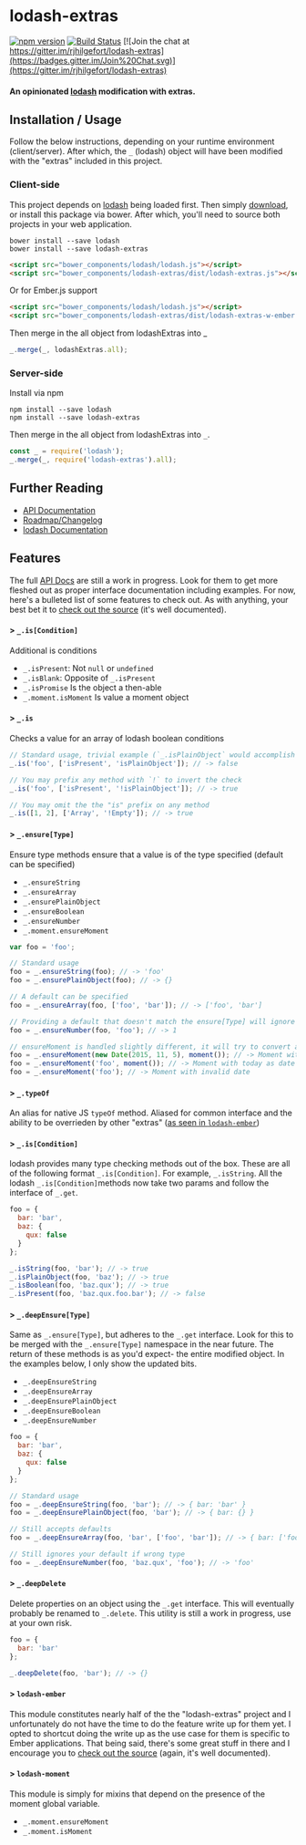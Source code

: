 # lodash-extras

[![npm version](https://badge.fury.io/js/lodash-extras.svg)](https://badge.fury.io/js/lodash-extras) [![Build Status](https://travis-ci.org/rjhilgefort/lodash-extras.svg?branch=master)](https://travis-ci.org/rjhilgefort/lodash-extras) [![Join the chat at https://gitter.im/rjhilgefort/lodash-extras](https://badges.gitter.im/Join%20Chat.svg)](https://gitter.im/rjhilgefort/lodash-extras)
#### An opinionated [lodash](https://lodash.com/) modification with extras.

## Installation / Usage

Follow the below instructions, depending on your runtime environment (client/server). After which, the `_` (lodash) object will have been modified with the "extras" included in this project.

### Client-side

This project depends on [lodash](https://lodash.com/) being loaded first. Then simply [download](https://github.com/rjhilgefort/lodash-extras/releases), or install this package via bower. After which, you'll need to source both projects in your web application.

```shell
bower install --save lodash
bower install --save lodash-extras
```

```html
<script src="bower_components/lodash/lodash.js"></script>
<script src="bower_components/lodash-extras/dist/lodash-extras.js"></script>
```

 Or for Ember.js support

```html
<script src="bower_components/lodash/lodash.js"></script>
<script src="bower_components/lodash-extras/dist/lodash-extras-w-ember.js"></script>
```

Then merge in the all object from lodashExtras into _

```Javascript
_.merge(_, lodashExtras.all);
```

### Server-side

Install via npm

```shell
npm install --save lodash
npm install --save lodash-extras
```

Then merge in the all object from lodashExtras into `_`.

```Javascript
const _ = require('lodash');
_.merge(_, require('lodash-extras').all);
```

## Further Reading

* [API Documentation](docs/api-docs.md)
* [Roadmap/Changelog](docs/roadmap.md)
* [lodash Documentation](https://lodash.com/docs)

## Features

The full [API Docs](docs/roadmap.md) are still a work in progress. Look for them to get more fleshed out as proper interface documentation including examples. For now, here's a bulleted list of some features to check out. As with anything, your best bet it to [check out the source](src/) (it's well documented).


#### > `_.is[Condition]`

Additional is conditions

* `_.isPresent`: Not `null` or `undefined`
* `_.isBlank`: Opposite of `_.isPresent`
* `_.isPromise` Is the object a then-able
* `_.moment.isMoment` Is value a moment object


#### > `_.is`

Checks a value for an array of lodash boolean conditions

```js
// Standard usage, trivial example (`_.isPlainObject` would accomplish the same)
_.is('foo', ['isPresent', 'isPlainObject']); // -> false

// You may prefix any method with `!` to invert the check
_.is('foo', ['isPresent', '!isPlainObject']); // -> true

// You may omit the the "is" prefix on any method
_.is([1, 2], ['Array', '!Empty']); // -> true
```


#### > `_.ensure[Type]`

Ensure type methods ensure that a value is of the type specified (default can be specified)

* `_.ensureString`
* `_.ensureArray`
* `_.ensurePlainObject`
* `_.ensureBoolean`
* `_.ensureNumber`
* `_.moment.ensureMoment`

```js
var foo = 'foo';

// Standard usage
foo = _.ensureString(foo); // -> 'foo'
foo = _.ensurePlainObject(foo); // -> {}

// A default can be specified
foo = _.ensureArray(foo, ['foo', 'bar']); // -> ['foo', 'bar']

// Providing a default that doesn't match the ensure[Type] will ignore your default
foo = _.ensureNumber(foo, 'foo'); // -> 1

// ensureMoment is handled slightly different, it will try to convert anything you pass to moment first before falling back to default it ensures a moment object but not one with a valid date
foo = _.ensureMoment(new Date(2015, 11, 5), moment()); // -> Moment with 11-5-2015 as date
foo = _.ensureMoment('foo', moment()); // -> Moment with today as date
foo = _.ensureMoment('foo'); // -> Moment with invalid date
```

#### > `_.typeOf`

An alias for native JS `typeOf` method. Aliased for common interface and the ability to be overrieden by other "extras" ([as seen in `lodash-ember`](src/lodash-ember.js))

#### > `_.is[Condition]`

lodash provides many type checking methods out of the box. These are all of the following format `_.is[Condition]`. For example, `_.isString`. All the lodash `_.is[Condition]`methods now take two params and follow the interface of `_.get`.

```js
foo = {
  bar: 'bar',
  baz: {
    qux: false
  }
};

_.isString(foo, 'bar'); // -> true
_.isPlainObject(foo, 'baz'); // -> true
_.isBoolean(foo, 'baz.qux'); // -> true
_.isPresent(foo, 'baz.qux.foo.bar'); // -> false
```


#### > `_.deepEnsure[Type]`

Same as `_.ensure[Type]`, but adheres to the `_.get` interface. Look for this to be merged with the `_.ensure[Type]` namespace in the near future. The return of these methods is as you'd expect- the entire modified object. In the examples below, I only show the updated bits.

* `_.deepEnsureString`
* `_.deepEnsureArray`
* `_.deepEnsurePlainObject`
* `_.deepEnsureBoolean`
* `_.deepEnsureNumber`

```js
foo = {
  bar: 'bar',
  baz: {
    qux: false
  }
};

// Standard usage
foo = _.deepEnsureString(foo, 'bar'); // -> { bar: 'bar' }
foo = _.deepEnsurePlainObject(foo, 'bar'); // -> { bar: {} }

// Still accepts defaults
foo = _.deepEnsureArray(foo, 'bar', ['foo', 'bar']); // -> { bar: ['foo', 'bar'] }

// Still ignores your default if wrong type
foo = _.deepEnsureNumber(foo, 'baz.qux', 'foo'); // -> 'foo'
```

#### > `_.deepDelete`

Delete properties on an object using the `_.get` interface. This will eventually probably be renamed to `_.delete`. This utility is still a work in progress, use at your own risk.

```js
foo = {
  bar: 'bar'
};

_.deepDelete(foo, 'bar'); // -> {}
```

#### > `lodash-ember`

This module constitutes nearly half of the the "lodash-extras" project and I unfortunately do not have the time to do the feature write up for them yet. I opted to shortcut doing the write up as the use case for them is specific to Ember applications. That being said, there's some great stuff in there and I encourage you to [check out the source](src/lodash-ember.js) (again, it's well documented).

#### > `lodash-moment`

This module is simply for mixins that depend on the presence of the moment global variable.

* `_.moment.ensureMoment`
* `_.moment.isMoment`
